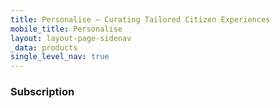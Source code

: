 ```yaml
---
title: Personalise – Curating Tailored Citizen Experiences
mobile_title: Personalise
layout: layout-page-sidenav
_data: products
single_level_nav: true
---
```


### Subscription

